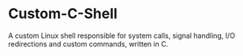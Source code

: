 # Custom-C-Shell
A custom Linux shell responsible for system calls, signal handling, I/O redirections and custom commands, written in C.
